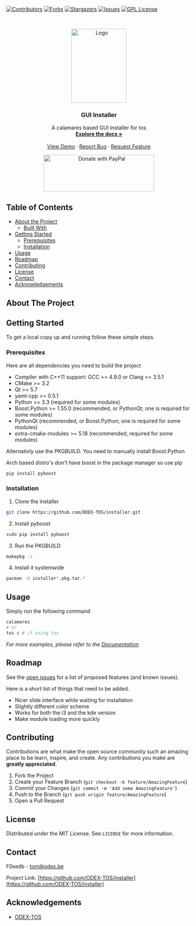 [![Contributors][contributors-shield]][contributors-url]
[![Forks][forks-shield]][forks-url]
[![Stargazers][stars-shield]][stars-url]
[![Issues][issues-shield]][issues-url]
[![GPL License][license-shield]][license-url]

<!-- PROJECT LOGO -->
<br />
<p align="center">
  <a href="https://github.com/ODEX-TOS/installer">
    <img src="https://tos.odex.be/images/logo.svg" alt="Logo" width="150" height="200">
  </a>

  <h3 align="center">GUI Installer</h3>

  <p align="center">
    A calamares based GUI installer for tos
    <br />
    <a href="https://github.com/ODEX-TOS/installer"><strong>Explore the docs »</strong></a>
    <br />
    <br />
    <a href="https://github.com/ODEX-TOS/installer">View Demo</a>
    ·
    <a href="https://github.com/ODEX-TOS/installer/issues">Report Bug</a>
    ·
    <a href="https://github.com/ODEX-TOS/installer/issues">Request Feature</a>
  </p>
</p>

<p align="center">
   <a href="https://www.paypal.com/donate?hosted_button_id=X892LWMTDU6D6">
     <img src="https://raw.githubusercontent.com/stefan-niedermann/paypal-donate-button/master/paypal-donate-button.png" alt="Donate with PayPal" width="300" height="100"/>
   </a>
</p>

<!-- TABLE OF CONTENTS -->

## Table of Contents

- [About the Project](#about-the-project)
  - [Built With](#built-with)
- [Getting Started](#getting-started)
  - [Prerequisites](#prerequisites)
  - [Installation](#installation)
- [Usage](#usage)
- [Roadmap](#roadmap)
- [Contributing](#contributing)
- [License](#license)
- [Contact](#contact)
- [Acknowledgements](#acknowledgements)

<!-- ABOUT THE PROJECT -->

## About The Project

<!-- GETTING STARTED -->

## Getting Started

To get a local copy up and running follow these simple steps.

### Prerequisites

Here are all dependencies you need to build the project

- Compiler with C++11 support: GCC >= 4.9.0 or Clang >= 3.5.1
- CMake >= 3.2
- Qt >= 5.7
- yaml-cpp >= 0.5.1
- Python >= 3.3 (required for some modules)
- Boost.Python >= 1.55.0 (recommended, or PythonQt; one is required for some modules)
- PythonQt (recommended, or Boost.Python; one is required for some modules)
- extra-cmake-modules >= 5.18 (recommended; required for some modules)

Alternativly use the PKGBUILD. You need to manually install Boost.Python

Arch based distro's don't have boost in the package manager so use pip

```bash
pip install pyboost
```

### Installation

1. Clone the installer

```sh
git clone https://github.com/ODEX-TOS/installer.git
```

2. Install pyboost

```sh
sudo pip install pyboost
```

3. Run the PKGBUILD

```sh
makepkg -s
```

4. Install it systemwide

```sh
pacman -U installer*.pkg.tar.*
```

<!-- USAGE EXAMPLES -->

## Usage

Simply run the following command

```bash
calamares
# or
tos c # if using tos
```

_For more examples, please refer to the [Documentation](https://tos.odex.be/blog)_

<!-- ROADMAP -->

## Roadmap

See the [open issues](https://github.com/ODEX-TOS/installer/issues) for a list of proposed features (and known issues).

Here is a short list of things that need to be added.

- Nicer slide interface while waiting for installation
- Slightly different color scheme
- Works for both the i3 and the kde version
- Make module loading more quickly

<!-- CONTRIBUTING -->

## Contributing

Contributions are what make the open source community such an amazing place to be learn, inspire, and create. Any contributions you make are **greatly appreciated**.

1. Fork the Project
2. Create your Feature Branch (`git checkout -b feature/AmazingFeature`)
3. Commit your Changes (`git commit -m 'Add some AmazingFeature'`)
4. Push to the Branch (`git push origin feature/AmazingFeature`)
5. Open a Pull Request

<!-- LICENSE -->

## License

Distributed under the MIT License. See `LICENSE` for more information.

<!-- CONTACT -->

## Contact

F0xedb - tom@odex.be

Project Link: [https://github.com/ODEX-TOS/installer](https://github.com/ODEX-TOS/installer)

<!-- ACKNOWLEDGEMENTS -->

## Acknowledgements

- [ODEX-TOS](https://github.com/ODEX-TOS/installer)

<!-- MARKDOWN LINKS & IMAGES -->
<!-- https://www.markdownguide.org/basic-syntax/#reference-style-links -->

[contributors-shield]: https://img.shields.io/github/contributors/ODEX-TOS/installer.svg?style=flat-square
[contributors-url]: https://github.com/ODEX-TOS/installer/graphs/contributors
[forks-shield]: https://img.shields.io/github/forks/ODEX-TOS/installer.svg?style=flat-square
[forks-url]: https://github.com/ODEX-TOS/installer/network/members
[stars-shield]: https://img.shields.io/github/stars/ODEX-TOS/installer.svg?style=flat-square
[stars-url]: https://github.com/ODEX-TOS/installer/stargazers
[issues-shield]: https://img.shields.io/github/issues/ODEX-TOS/installer.svg?style=flat-square
[issues-url]: https://github.com/ODEX-TOS/installer/issues
[license-shield]: https://img.shields.io/github/license/ODEX-TOS/installer.svg?style=flat-square
[license-url]: https://github.com/ODEX-TOS/installer/blob/master/LICENSE.txt
[product-screenshot]: https://tos.odex.be/images/logo.svg
